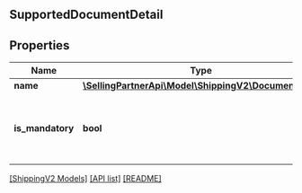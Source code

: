 ## SupportedDocumentDetail

## Properties

Name | Type | Description | Notes
------------ | ------------- | ------------- | -------------
**name** | [**\SellingPartnerApi\Model\ShippingV2\DocumentType**](DocumentType.md) |  |
**is_mandatory** | **bool** | When true, the supported document type is required. |

[[ShippingV2 Models]](../) [[API list]](../../Api) [[README]](../../../README.md)
